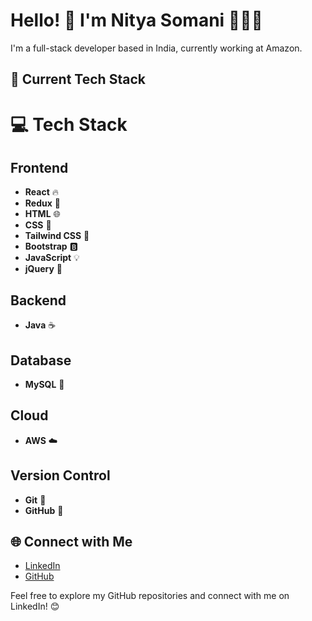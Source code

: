 # Hello! 👋 I'm Nitya Somani 👩🏻‍💻

I'm a full-stack developer based in India, currently working at Amazon.

## 💼 Current Tech Stack

# 💻 Tech Stack

## Frontend
- **React** 🔥
- **Redux** 🔄
- **HTML** 🌐
- **CSS** 🎨
- **Tailwind CSS** 🌈
- **Bootstrap** 🅱️
- **JavaScript** 💡
- **jQuery** 📁

## Backend
- **Java** ☕

## Database
- **MySQL** 🐬

## Cloud
- **AWS** ☁️

## Version Control
- **Git** 🌿
- **GitHub** 🐙


## 🌐 Connect with Me

- [LinkedIn](https://www.linkedin.com/in/nitya-somani)
- [GitHub](https://github.com/Nitya-Somani)

Feel free to explore my GitHub repositories and connect with me on LinkedIn! 😊



